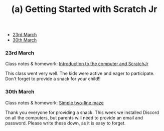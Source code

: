 <header>
<h1>(a) Getting Started with Scratch Jr</h1>
</header>

- [23rd March](#23rd-march)
- [30th March](#30th-march)


### 23rd March

Class notes & homework: [Introduction to the computer and ScratchJr](../lessons/jc_a_001.html)

This class went very well. The kids were active and eager to participate. Don't forget to provide a snack for your child!!


### 30th March

Class notes & homework: [Simple two-line maze](../lessons/jc_a_002.html)

Thank you everyone for providing a snack. This week we installed Discord on all the computers, but parents will need to provide an email and password. Please write these down, as it is easy to forget.
